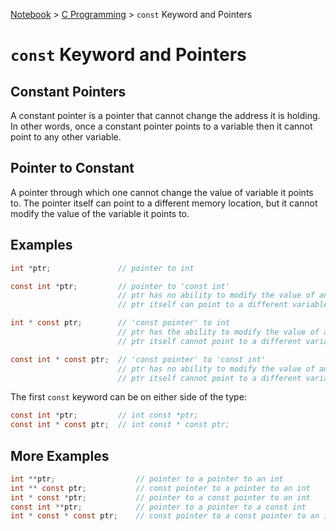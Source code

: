 <a href="../">Notebook</a> > <a href="./">C Programming</a> > `const` Keyword and Pointers

# `const` Keyword and Pointers



## Constant Pointers

A constant pointer is a pointer that cannot change the address it is holding. In other words, once a constant pointer points to a variable then it cannot point to any other variable.



## Pointer to Constant

A pointer through which one cannot change the value of variable it points to. The pointer itself can point to a different memory location, but it cannot modify the value of the variable it points to.



## Examples

```c
int *ptr;				// pointer to int

const int *ptr;			// pointer to 'const int'
						// ptr has no ability to modify the value of an int variable it points to
						// ptr itself can point to a different variable

int * const ptr;		// 'const pointer' to int
						// ptr has the ability to modify the value of an int variable it points to
						// ptr itself cannot point to a different variable

const int * const ptr;	// 'const pointer' to 'const int'
						// ptr has no ability to modify the value of an int variable it points to
						// ptr itself cannot point to a different variable
```

The first `const` keyword can be on either side of the type:

```c
const int *ptr;			// int const *ptr;
const int * const ptr;	// int const * const ptr;
```



## More Examples

```c
int **ptr;					// pointer to a pointer to an int
int ** const ptr;			// const pointer to a pointer to an int
int * const *ptr;			// pointer to a const pointer to an int
const int **ptr;			// pointer to a pointer to a const int
int * const * const ptr;	// const pointer to a const pointer to an int
```

